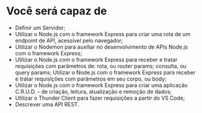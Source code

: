 # Você será capaz de

- Definir um Servidor;
- Utilizar o Node.js com o framework Express para criar uma rota de um endpoint de API, acessível pelo navegador;
- Utilizar o Nodemon para auxiliar no desenvolvimento de APIs Node.js com o framework Express;
- Utilizar o Node.js com o framework Express para receber e tratar requisições com parâmetros de:
    rota, ou router params;
    consulta, ou query params;
    Utilizar o Node.js com o framework Express para receber e tratar requisições com parâmetros em seu corpo, ou body;
- Utilizar o Node.js com o framework Express para criar uma aplicação C.R.U.D. - de criação, leitura, atualização e remoção de dados;
- Utilizar o Thunder Client para fazer requisições a partir do VS Code;
- Descrever uma API REST.
